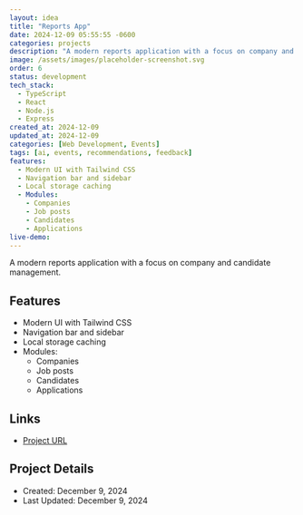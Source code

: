 ```yaml
---
layout: idea
title: "Reports App"
date: 2024-12-09 05:55:55 -0600
categories: projects
description: "A modern reports application with a focus on company and candidate management."
image: /assets/images/placeholder-screenshot.svg
order: 6
status: development
tech_stack:
  - TypeScript
  - React
  - Node.js
  - Express
created_at: 2024-12-09
updated_at: 2024-12-09
categories: [Web Development, Events]
tags: [ai, events, recommendations, feedback]
features:
  - Modern UI with Tailwind CSS
  - Navigation bar and sidebar
  - Local storage caching
  - Modules:
    - Companies
    - Job posts
    - Candidates
    - Applications
live-demo: 
---
```


A modern reports application with a focus on company and candidate management.

## Features
- Modern UI with Tailwind CSS
- Navigation bar and sidebar
- Local storage caching
- Modules:
  - Companies
  - Job posts
  - Candidates
  - Applications

## Links
- [Project URL](https://bolt.new/~/sb1-bkxwuk)

## Project Details
- Created: December 9, 2024
- Last Updated: December 9, 2024
